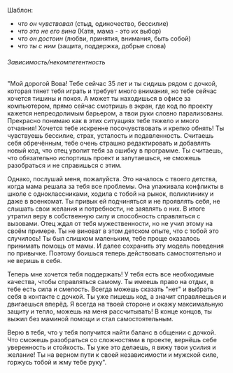 Шаблон:

- _что он чувствовал_ (стыд, одиночество, бессилие)
- _что это не его вина_ (Катя, мама - это их выбор)
- _что он достоин_ (любви, принятия, внимания, быть собой)
- _что ты с ним_ (защита, поддержка, добрые слова)

###### Зависимость/некомпетентность

"Мой дорогой Вова! Тебе сейчас 35 лет и ты сидишь рядом с дочкой, которая тянет тебя играть и требует много внимания, но тебе сейчас хочется тишины и покоя. А может ты находишься в офисе за компьютером, прямо сейчас смотришь в экран, где код по проекту кажется непреодолимым барьером, а твои руки словно парализованы. Прекрасно понимаю как в этих ситуациях тебе тяжело и много отчаяния! Хочется тебе искренне посочувствовать и крепко обнять! Ты чувствуешь бессилие, страх, усталость и подавленность. Считаешь себя обречённым, тебе очень страшно редактировать и добавлять новый код, что отец уволит тебя за ошибку в программе. Ты считаешь, что обязательно испортишь проект и запутаешься, не сможешь разобраться и не справишься с этим.

Однако, послушай меня, пожалуйста. Это началось с твоего детства, когда мама решала за тебя все проблемы. Она улаживала конфликты в школе с одноклассниками, ходила с тобой на рынок, поликлинику и даже в военкомат. Ты привык ей подчиняться и не проявлять себя, не слышать свои желания и потребности, не заявлять о них. В итоге утратил веру в собственную силу и способность справляться с вызовами. Отец ждал от тебя мужественности, но не учил этому на своём примере. Ты не виноват в этом детском опыте, что с тобой это случилось! Ты был слишком маленьким, тебе проще оказалось принимать помощь от мамы. И далее сохранить эту модель поведения по привычке. Поэтому боишься теперь действовать самостоятельно и не веришь в себя.

Теперь мне хочется тебя поддержать! У тебя есть все необходимые качества, чтобы справляться самому. Ты имеешь право на отдых, в тебе есть сила и смелость. Всегда можешь сказать "нет" и выбрать себя в контакте с дочкой. Ты уже пишешь код, а значит справляешься и двигаешься вперёд. Я всегда на твоей стороне и окажу максимальную защиту и тепло, можешь на меня рассчитывать! В конце концов, ты выжил без маминой помощи и стал самостоятельным.

Верю в тебя, что у тебя получится найти баланс в общении с дочкой. Что сможешь разобраться со сложностями в проекте, вернёшь себе уверенность и стойкость. Ты уже это делаешь, я вижу твои усилия и желание! Ты на верном пути к своей независимости и мужской силе, горжусь тобой и жму тебе руку". 
